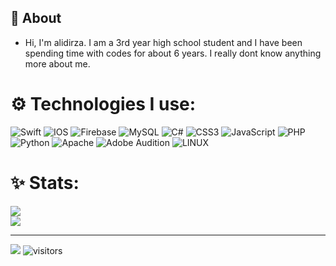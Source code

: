 
## 🧐 About

- Hi, I'm alidirza. I am a 3rd year high school student and I have been spending time with codes for about 6 years. I really dont know anything more about me.

# ⚙️ Technologies I use:
![Swift](https://img.shields.io/badge/swift-F54A2A?style=for-the-badge&logo=swift&logoColor=white)
![IOS](https://img.shields.io/badge/IOS-%2320232a.svg?style=for-the-badge&logo=apple&logoColor=white)
![Firebase](https://img.shields.io/badge/firebase-%23039BE5.svg?style=for-the-badge&logo=firebase) 
![MySQL](https://img.shields.io/badge/mysql-%2300f.svg?style=for-the-badge&logo=mysql&logoColor=white)
![C#](https://img.shields.io/badge/c%23-%23239120.svg?style=for-the-badge&logo=c-sharp&logoColor=white) ![CSS3](https://img.shields.io/badge/css3-%231572B6.svg?style=for-the-badge&logo=css3&logoColor=white) ![JavaScript](https://img.shields.io/badge/javascript-%23323330.svg?style=for-the-badge&logo=javascript&logoColor=%23F7DF1E) ![PHP](https://img.shields.io/badge/php-%23777BB4.svg?style=for-the-badge&logo=php&logoColor=white) ![Python](https://img.shields.io/badge/python-3670A0?style=for-the-badge&logo=python&logoColor=ffdd54) ![Apache](https://img.shields.io/badge/apache-%23D42029.svg?style=for-the-badge&logo=apache&logoColor=white) ![Adobe Audition](https://img.shields.io/badge/Adobe%20Audition-9999FF.svg?style=for-the-badge&logo=Adobe%20Audition&logoColor=white) ![LINUX](https://img.shields.io/badge/Linux-FCC624?style=for-the-badge&logo=linux&logoColor=black)
# ✨ Stats:
![](https://github-readme-streak-stats.herokuapp.com/?user=alidirza&theme=chartreuse-dark&hide_border=false)<br/>
![](https://github-readme-stats.vercel.app/api/top-langs/?username=alidirza&theme=chartreuse-dark&hide_border=false&include_all_commits=true&count_private=true&layout=compact)

---
[![](https://visitcount.itsvg.in/api?id=aliriza&icon=0&color=0)](https://visitcount.itsvg.in)
![visitors](https://visitor-badge.laobi.icu/badge?page_id=alidirza)
<!-- Proudly created with GPRM ( https://gprm.itsvg.in ) -->
